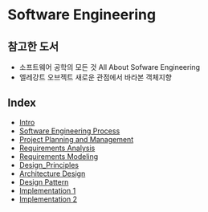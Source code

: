 # Software Engineering

## 참고한 도서

- 소프트웨어 공학의 모든 것 All About Sofware Engineering
- 엘레강트 오브젝트 새로운 관점에서 바라본 객체지향


## Index

- [Intro](SWEng1-Intro.md)
- [Software Engineering Process](SWEng2-Software_Engineering_Process.md)
- [Project Planning and Management](https://github.com/kwan3854/Dev-log/tree/master/Study/Software_Engineering/SWEng3-Project_Management.md)
- [Requirements Analysis](SWEng4-Requirements_Analysis.md)
- [Requirements Modeling](SWEng5-Requirements_Modeling.md)
- [Design_Principles](SWEng6-Design_Principles.md)
- [Architecture Design](SWEng7-Architecture_Design.md)
- [Design Pattern](SWEng8-Design_Pattern.md)
- [Implementation 1](SWEng9-Implementation_1.md)
- [Implementation 2](SWEng10-Implementation_2.md)
